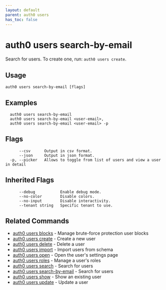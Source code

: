 ```yaml
---
layout: default
parent: auth0 users
has_toc: false
---
```

# auth0 users search-by-email

Search for users. To create one, run: `auth0 users create`.

## Usage
```
auth0 users search-by-email [flags]
```

## Examples

```
  auth0 users search-by-email
  auth0 users search-by-email <user-email>,
  auth0 users search-by-email <user-email> -p
```


## Flags

```
      --csv      Output in csv format.
      --json     Output in json format.
  -p, --picker   Allows to toggle from list of users and view a user in detail
```


## Inherited Flags

```
      --debug           Enable debug mode.
      --no-color        Disable colors.
      --no-input        Disable interactivity.
      --tenant string   Specific tenant to use.
```


## Related Commands

- [auth0 users blocks](auth0_users_blocks.md) - Manage brute-force protection user blocks
- [auth0 users create](auth0_users_create.md) - Create a new user
- [auth0 users delete](auth0_users_delete.md) - Delete a user
- [auth0 users import](auth0_users_import.md) - Import users from schema
- [auth0 users open](auth0_users_open.md) - Open the user's settings page
- [auth0 users roles](auth0_users_roles.md) - Manage a user's roles
- [auth0 users search](auth0_users_search.md) - Search for users
- [auth0 users search-by-email](auth0_users_search-by-email.md) - Search for users
- [auth0 users show](auth0_users_show.md) - Show an existing user
- [auth0 users update](auth0_users_update.md) - Update a user


